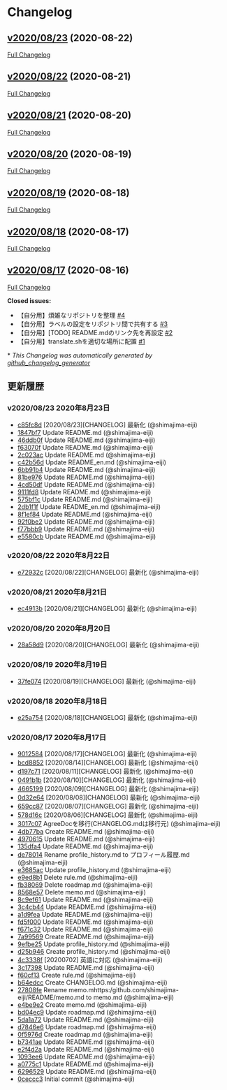 # Changelog

## [v2020/08/23](https://github.com/shimajima-eiji/shimajima-eiji/tree/v2020/08/23) (2020-08-22)

[Full Changelog](https://github.com/shimajima-eiji/shimajima-eiji/compare/v2020/08/22...v2020/08/23)

## [v2020/08/22](https://github.com/shimajima-eiji/shimajima-eiji/tree/v2020/08/22) (2020-08-21)

[Full Changelog](https://github.com/shimajima-eiji/shimajima-eiji/compare/v2020/08/21...v2020/08/22)

## [v2020/08/21](https://github.com/shimajima-eiji/shimajima-eiji/tree/v2020/08/21) (2020-08-20)

[Full Changelog](https://github.com/shimajima-eiji/shimajima-eiji/compare/v2020/08/20...v2020/08/21)

## [v2020/08/20](https://github.com/shimajima-eiji/shimajima-eiji/tree/v2020/08/20) (2020-08-19)

[Full Changelog](https://github.com/shimajima-eiji/shimajima-eiji/compare/v2020/08/19...v2020/08/20)

## [v2020/08/19](https://github.com/shimajima-eiji/shimajima-eiji/tree/v2020/08/19) (2020-08-18)

[Full Changelog](https://github.com/shimajima-eiji/shimajima-eiji/compare/v2020/08/18...v2020/08/19)

## [v2020/08/18](https://github.com/shimajima-eiji/shimajima-eiji/tree/v2020/08/18) (2020-08-17)

[Full Changelog](https://github.com/shimajima-eiji/shimajima-eiji/compare/v2020/08/17...v2020/08/18)

## [v2020/08/17](https://github.com/shimajima-eiji/shimajima-eiji/tree/v2020/08/17) (2020-08-16)

[Full Changelog](https://github.com/shimajima-eiji/shimajima-eiji/compare/0ceccc34621204785a1be4c8b781f005d76b2ac9...v2020/08/17)

**Closed issues:**

- 【自分用】煩雑なリポジトリを整理 [\#4](https://github.com/shimajima-eiji/shimajima-eiji/issues/4)
- 【自分用】ラベルの設定をリポジトリ間で共有する [\#3](https://github.com/shimajima-eiji/shimajima-eiji/issues/3)
- 【自分用】\[TODO\] README.mdのリンク先を再設定 [\#2](https://github.com/shimajima-eiji/shimajima-eiji/issues/2)
- 【自分用】translate.shを適切な場所に配置 [\#1](https://github.com/shimajima-eiji/shimajima-eiji/issues/1)



\* *This Changelog was automatically generated by [github_changelog_generator](https://github.com/github-changelog-generator/github-changelog-generator)*
## 更新履歴

### v2020/08/23 2020年8月23日
- [c85fc8d](https://github.com/shimajima-eiji/shimajima-eiji/commit/c85fc8daa911d683fe286ef94878b4f1a4ab0449) [2020/08/23][CHANGELOG] 最新化 (@shimajima-eiji)
- [1847bf7](https://github.com/shimajima-eiji/shimajima-eiji/commit/1847bf7d12ec0c58372639adf2e9d70f0ab0da22) Update README.md (@shimajima-eiji)
- [46ddb0f](https://github.com/shimajima-eiji/shimajima-eiji/commit/46ddb0f441d3f843a0ca5b84ab958b2343f23f14) Update README.md (@shimajima-eiji)
- [f63070f](https://github.com/shimajima-eiji/shimajima-eiji/commit/f63070f9135166f0ce69b1d0db19abc2acd4db4b) Update README.md (@shimajima-eiji)
- [2c023ac](https://github.com/shimajima-eiji/shimajima-eiji/commit/2c023aca58dce8ce6c00846139cd170d301068e6) Update README.md (@shimajima-eiji)
- [c42b56d](https://github.com/shimajima-eiji/shimajima-eiji/commit/c42b56d4c800f6f75cb0e0c50d94a58da0e6ce40) Update README_en.md (@shimajima-eiji)
- [6bb91b4](https://github.com/shimajima-eiji/shimajima-eiji/commit/6bb91b4da8195198b9de4a700470e89fdb70f5d0) Update README.md (@shimajima-eiji)
- [81be976](https://github.com/shimajima-eiji/shimajima-eiji/commit/81be9765aa086023dd251be9b7b39a96575bd4f7) Update README.md (@shimajima-eiji)
- [4cd50df](https://github.com/shimajima-eiji/shimajima-eiji/commit/4cd50dfd0355b051b908906ae66fdc52703f0b27) Update README.md (@shimajima-eiji)
- [9111fd8](https://github.com/shimajima-eiji/shimajima-eiji/commit/9111fd8780044b7d606f84f2d2209944e8e1ab46) Update README.md (@shimajima-eiji)
- [575bf1c](https://github.com/shimajima-eiji/shimajima-eiji/commit/575bf1c5212d8d3f86d0691d4c802c135a66f30f) Update README.md (@shimajima-eiji)
- [2db1f1f](https://github.com/shimajima-eiji/shimajima-eiji/commit/2db1f1f323475831ada3425da5c5e95a2ad97af1) Update README_en.md (@shimajima-eiji)
- [8f1ef84](https://github.com/shimajima-eiji/shimajima-eiji/commit/8f1ef848a1d9d1415bf4f51d46ed88f6b74e342e) Update README.md (@shimajima-eiji)
- [92f0be2](https://github.com/shimajima-eiji/shimajima-eiji/commit/92f0be26d0bb3985ddc56f0788af1620f08a0c30) Update README.md (@shimajima-eiji)
- [f77bbb9](https://github.com/shimajima-eiji/shimajima-eiji/commit/f77bbb95033921974ac56d986d4ea700a89b673d) Update README.md (@shimajima-eiji)
- [e5580cb](https://github.com/shimajima-eiji/shimajima-eiji/commit/e5580cb19bf179347b798b85d80fa59d67fbcf53) Update README.md (@shimajima-eiji)

### v2020/08/22 2020年8月22日
- [e72932c](https://github.com/shimajima-eiji/shimajima-eiji/commit/e72932cb8c3d137f8c976ae324b62262c8674199) [2020/08/22][CHANGELOG] 最新化 (@shimajima-eiji)

### v2020/08/21 2020年8月21日
- [ec4913b](https://github.com/shimajima-eiji/shimajima-eiji/commit/ec4913bff166db5d75fb96852559136af893965b) [2020/08/21][CHANGELOG] 最新化 (@shimajima-eiji)

### v2020/08/20 2020年8月20日
- [28a58d9](https://github.com/shimajima-eiji/shimajima-eiji/commit/28a58d9733676ce06870a72c092d9a10b6f40e04) [2020/08/20][CHANGELOG] 最新化 (@shimajima-eiji)

### v2020/08/19 2020年8月19日
- [37fe074](https://github.com/shimajima-eiji/shimajima-eiji/commit/37fe0744db4075620937cc65457af407f2647141) [2020/08/19][CHANGELOG] 最新化 (@shimajima-eiji)

### v2020/08/18 2020年8月18日
- [e25a754](https://github.com/shimajima-eiji/shimajima-eiji/commit/e25a75495d03ddf293e9a3e31fea83ee98e7a231) [2020/08/18][CHANGELOG] 最新化 (@shimajima-eiji)

### v2020/08/17 2020年8月17日
- [9012584](https://github.com/shimajima-eiji/shimajima-eiji/commit/90125842e9d7c348404577057019b638c73dcf06) [2020/08/17][CHANGELOG] 最新化 (@shimajima-eiji)
- [bcd8852](https://github.com/shimajima-eiji/shimajima-eiji/commit/bcd885299b12e06d074da031892e90eabedf1644) [2020/08/14][CHANGELOG] 最新化 (@shimajima-eiji)
- [d197c71](https://github.com/shimajima-eiji/shimajima-eiji/commit/d197c71dd186ab1de941c4b09724142da7ff1969) [2020/08/11][CHANGELOG] 最新化 (@shimajima-eiji)
- [0491b1b](https://github.com/shimajima-eiji/shimajima-eiji/commit/0491b1bcb9f4adf4f5df720a46cdc2d69685709d) [2020/08/10][CHANGELOG] 最新化 (@shimajima-eiji)
- [4665199](https://github.com/shimajima-eiji/shimajima-eiji/commit/4665199fd08b52f1b8ae5be1922e5c9dd3c8d638) [2020/08/09][CHANGELOG] 最新化 (@shimajima-eiji)
- [0d32e64](https://github.com/shimajima-eiji/shimajima-eiji/commit/0d32e6450ebe0f1e72bc8d6e809b76fc137370a0) [2020/08/08][CHANGELOG] 最新化 (@shimajima-eiji)
- [659cc87](https://github.com/shimajima-eiji/shimajima-eiji/commit/659cc877afa5f4875907a63962b835aaab9fe550) [2020/08/07][CHANGELOG] 最新化 (@shimajima-eiji)
- [578d16c](https://github.com/shimajima-eiji/shimajima-eiji/commit/578d16cd554611154f3cb8cb51c0de0044d67c82) [2020/08/06][CHANGELOG] 最新化 (@shimajima-eiji)
- [3017c07](https://github.com/shimajima-eiji/shimajima-eiji/commit/3017c0758abbde431d75d28357343ac5e48be96b) AgreeDocを移行(CHANGELOG.mdは移行元) (@shimajima-eiji)
- [4db77ba](https://github.com/shimajima-eiji/shimajima-eiji/commit/4db77baec56cfbacea52ab1c21f26f05376f0fea) Create README.md (@shimajima-eiji)
- [4970615](https://github.com/shimajima-eiji/shimajima-eiji/commit/4970615ba10775bc9f72280dd76bf09eb65965fc) Update README.md (@shimajima-eiji)
- [135dfa4](https://github.com/shimajima-eiji/shimajima-eiji/commit/135dfa4ded80dcfb8e9cf4b71fc67146c06be9c0) Update README.md (@shimajima-eiji)
- [de78014](https://github.com/shimajima-eiji/shimajima-eiji/commit/de78014a7e5fa954edcfca5c2bb4931531149f0a) Rename profile_history.md to プロフィール履歴.md (@shimajima-eiji)
- [e3685ac](https://github.com/shimajima-eiji/shimajima-eiji/commit/e3685ac10c0c2b778c763cff101469b85ccdbc2a) Update profile_history.md (@shimajima-eiji)
- [e9ed8b1](https://github.com/shimajima-eiji/shimajima-eiji/commit/e9ed8b1ee9019373d9fce765df68b1a8f711a7a6) Delete rule.md (@shimajima-eiji)
- [fb38069](https://github.com/shimajima-eiji/shimajima-eiji/commit/fb380699f75ebe7ea3193d78635e03e646475ab2) Delete roadmap.md (@shimajima-eiji)
- [8568e57](https://github.com/shimajima-eiji/shimajima-eiji/commit/8568e57e169ba79b65504c02672c576ee2c314e4) Delete memo.md (@shimajima-eiji)
- [8c9ef61](https://github.com/shimajima-eiji/shimajima-eiji/commit/8c9ef613950016c4fc25bbd9cad9faba26bf1287) Update README.md (@shimajima-eiji)
- [3c4cb44](https://github.com/shimajima-eiji/shimajima-eiji/commit/3c4cb4446b517b53574f19898cc4f1447816c4e0) Update README.md (@shimajima-eiji)
- [a1d9fea](https://github.com/shimajima-eiji/shimajima-eiji/commit/a1d9fea40862649ad00535209d11bb970eee7d90) Update README.md (@shimajima-eiji)
- [fd5f000](https://github.com/shimajima-eiji/shimajima-eiji/commit/fd5f0005a3e1009332cec6c0e293193e9028a1b7) Update README.md (@shimajima-eiji)
- [f671c32](https://github.com/shimajima-eiji/shimajima-eiji/commit/f671c322318ca05e4dfe4923febe507309ea8b84) Update README.md (@shimajima-eiji)
- [7a99569](https://github.com/shimajima-eiji/shimajima-eiji/commit/7a995695b8a798fffdba09c8342a29ca9fc1155d) Create README.md (@shimajima-eiji)
- [9efbe25](https://github.com/shimajima-eiji/shimajima-eiji/commit/9efbe25c30fea914c5f906aaaa0f8b27b318d4d9) Update profile_history.md (@shimajima-eiji)
- [d25b946](https://github.com/shimajima-eiji/shimajima-eiji/commit/d25b946a89506d84d613ce2245bbe897ab1328a4) Create profile_history.md (@shimajima-eiji)
- [4c3338f](https://github.com/shimajima-eiji/shimajima-eiji/commit/4c3338f65a9f4a8663f64a1b48cfd488fac1a5c9) [20200702] 英語に対応 (@shimajima-eiji)
- [3c17398](https://github.com/shimajima-eiji/shimajima-eiji/commit/3c173981ba83a564a32fad79be854c2bbd19c11f) Update README.md (@shimajima-eiji)
- [f60cf13](https://github.com/shimajima-eiji/shimajima-eiji/commit/f60cf130d1a05626f7f1f4d156d8e79501fa6d4c) Create rule.md (@shimajima-eiji)
- [b64edcc](https://github.com/shimajima-eiji/shimajima-eiji/commit/b64edcc542836aead9ea8b856b29fc14e9473247) Create CHANGELOG.md (@shimajima-eiji)
- [27808fe](https://github.com/shimajima-eiji/shimajima-eiji/commit/27808fe737d0982ba11d1b563b26e090700c9542) Rename memo.mhttps:/github.com/shimajima-eiji/README/memo.md to memo.md (@shimajima-eiji)
- [e4be9e2](https://github.com/shimajima-eiji/shimajima-eiji/commit/e4be9e27665be84e491a4b915a0816a080b0b3b9) Create memo.md (@shimajima-eiji)
- [bd04ec9](https://github.com/shimajima-eiji/shimajima-eiji/commit/bd04ec927c2a94a9edacfeef1f2eebf18280a89d) Update roadmap.md (@shimajima-eiji)
- [5da1a72](https://github.com/shimajima-eiji/shimajima-eiji/commit/5da1a72edc2369a3a03f432e120c506e0f442f4f) Update README.md (@shimajima-eiji)
- [d7846e6](https://github.com/shimajima-eiji/shimajima-eiji/commit/d7846e65a22ecadcad03e92b392ec47396930217) Update roadmap.md (@shimajima-eiji)
- [0f5976d](https://github.com/shimajima-eiji/shimajima-eiji/commit/0f5976d0c922ff7a5e952093a3b9bf478a0223ce) Create roadmap.md (@shimajima-eiji)
- [b7341ae](https://github.com/shimajima-eiji/shimajima-eiji/commit/b7341aebbd9752105b78e087be30ab3c90535613) Update README.md (@shimajima-eiji)
- [e2f4d2a](https://github.com/shimajima-eiji/shimajima-eiji/commit/e2f4d2a910cfa978d6a71752eeff566a08395fa9) Update README.md (@shimajima-eiji)
- [1093ee6](https://github.com/shimajima-eiji/shimajima-eiji/commit/1093ee67b1e0e3f5af3829f4daa824c0b93a72ff) Update README.md (@shimajima-eiji)
- [a0775c1](https://github.com/shimajima-eiji/shimajima-eiji/commit/a0775c1e3ac7a609997fa3c16aab4ede4d08d9c9) Update README.md (@shimajima-eiji)
- [6296529](https://github.com/shimajima-eiji/shimajima-eiji/commit/62965292f71f1fbb4a7b6fc072ddf45b62d6887c) Update README.md (@shimajima-eiji)
- [0ceccc3](https://github.com/shimajima-eiji/shimajima-eiji/commit/0ceccc34621204785a1be4c8b781f005d76b2ac9) Initial commit (@shimajima-eiji)